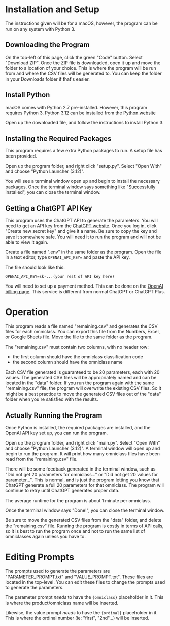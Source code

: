 # Installation and Setup

The instructions given will be for a macOS, however, the program can be run on any system with Python 3.

## Downloading the Program

On the top-left of this page, click the green "Code" button. Select "Download ZIP". Once the ZIP file is downloaded,
open it up and move the folder to a location of your choice. This is where the program will be run from and where
the CSV files will be generated to. You can keep the folder in your Downloads folder if that's easier.

## Install Python

macOS comes with Python 2.7 pre-installed. However, this program requires Python 3.
Python 3.12 can be installed from the [Python website](https://www.python.org/ftp/python/3.12.1/python-3.12.1-macos11.pkg)

Open up the downloaded file, and follow the instructions to install Python 3.

## Installing the Required Packages

This program requires a few extra Python packages to run. A setup file has been provided.

Open up the program folder, and right click "setup.py". Select "Open With" and choose "Python Launcher (3.12)".

You will see a terminal window open up and begin to install the necessary packages. Once the terminal window says something
like "Successfully installed", you can close the terminal window.

## Getting a ChatGPT API Key

This program uses the ChatGPT API to generate the parameters. You will need to get an API key from the
[ChatGPT website](https://platform.openai.com/api-keys). Once you log in, click "Create new secret key" and give it a name.
Be sure to copy the key and save it somewhere safe. You will need it to run the program and will not be able to view it
again.

Create a file named ".env" in the same folder as the program. Open the file in a text editor, type `OPENAI_API_KEY=` and paste the API key.

The file should look like this:
```
OPENAI_API_KEY=sk-...(your rest of API key here)
```

You will need to set up a payment method. This can be done on the [OpenAI billing page](https://platform.openai.com/billing).
This service is different from normal ChatGPT or ChatGPT Plus.

# Operation

This program reads a file named "remaining.csv" and generates the CSV files for each omniclass. You can export this file
from the Numbers, Excel, or Google Sheets file. Move the file to the same folder as the program.

The "remaining.csv" must contain two columns, with no header row:
- the first column should have the omniclass classification code
- the second column should have the omniclass name

Each CSV file generated is guaranteed to be 20 parameters, each with 20 values. The generated CSV files will be appropriately
named and can be located in the "data" folder. If you run the program again with the same "remaining.csv" file, the program
will overwrite the existing CSV files. So it might be a best practice to move the generated CSV files out of the "data" folder
when you're satisfied with the results.

## Actually Running the Program

Once Python is installed, the required packages are installed, and the OpenAI API key set up, you can run the program.

Open up the program folder, and right click "main.py". Select "Open With" and choose "Python Launcher (3.12)".
A terminal window will open up and begin to run the program. It will print how many omniclass files have been read
from the "remaining.csv" file.

There will be some feedback generated in the terminal window, such as "Did not get 20 parameters for omniclass..." or
"Did not get 20 values for parameter...". This is normal, and is just the program letting you know that ChatGPT
generate a full 20 parameters for that omniclass. The program will continue to retry until ChatGPT generates proper data.

The average runtime for the program is about 1 minute per omniclass.

Once the terminal window says "Done!", you can close the terminal window.

Be sure to move the generated CSV files from the "data" folder, and delete the "remaining.csv" file. Running the program
is costly in terms of API calls, so it is best to run the program once and not to run the same list of omniclasses again
unless you have to.

# Editing Prompts

The prompts used to generate the parameters are "PARAMETER_PROMPT.txt" and "VALUE_PROMPT.txt". These files are located
in the top-level. You can edit these files to change the prompts used to generate the parameters.

The parameter prompt *needs* to have the `{omniclass}` placeholder in it. This is where the product/omniclass name will
be inserted.

Likewise, the value prompt *needs* to have the `{ordinal}` placeholder in it. This is where the ordinal number (ie:
"first", "2nd"...) will be inserted.
